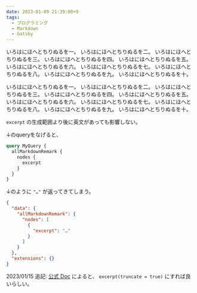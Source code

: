 ```yaml
---
date: 2023-01-09 21:39:00+9
tags:
  - プログラミング
  - Markdown
  - Gatsby
---
```


いろはにほへとちりぬるを一。
いろはにほへとちりぬるを二。
いろはにほへとちりぬるを三。
いろはにほへとちりぬるを四。
いろはにほへとちりぬるを五。
いろはにほへとちりぬるを六。
いろはにほへとちりぬるを七。
いろはにほへとちりぬるを八。
いろはにほへとちりぬるを九。
いろはにほへとちりぬるを十。

いろはにほへとちりぬるを一。
いろはにほへとちりぬるを二。
いろはにほへとちりぬるを三。
いろはにほへとちりぬるを四。
いろはにほへとちりぬるを五。
いろはにほへとちりぬるを六。
いろはにほへとちりぬるを七。
いろはにほへとちりぬるを八。
いろはにほへとちりぬるを九。
いろはにほへとちりぬるを十。

`excerpt` の生成範囲より後に英文があっても影響しない。

↓のqueryをなげると、

```graphql
query MyQuery {
  allMarkdownRemark {
    nodes {
      excerpt
    }
  }
}
```

↓のように `"…"` が返ってきてしまう。

```json
{
  "data": {
    "allMarkdownRemark": {
      "nodes": [
        {
          "excerpt": "…"
        }
      ]
    }
  },
  "extensions": {}
}
```

2023/01/15 追記:
[公式 Doc](https://www.gatsbyjs.com/plugins/gatsby-transformer-remark/#excerpts-for-non-latin-languages)
によると、 `excerpt(truncate = true)` にすれば良いらしい。

